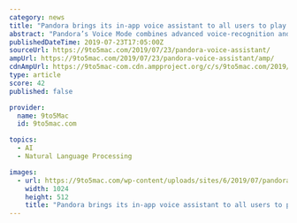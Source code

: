 ```yaml
---
category: news
title: "Pandora brings its in-app voice assistant to all users to play music, adjust volume, thumb up songs, more"
abstract: "Pandora’s Voice Mode combines advanced voice-recognition and Natural Language Processing tech with Pandora’s Music Genome Project personalization technology (the most sophisticated taxonomy of ..."
publishedDateTime: 2019-07-23T17:05:00Z
sourceUrl: https://9to5mac.com/2019/07/23/pandora-voice-assistant/
ampUrl: https://9to5mac.com/2019/07/23/pandora-voice-assistant/amp/
cdnAmpUrl: https://9to5mac-com.cdn.ampproject.org/c/s/9to5mac.com/2019/07/23/pandora-voice-assistant/amp/
type: article
score: 42
published: false

provider:
  name: 9to5Mac
  id: 9to5mac.com

topics:
  - AI
  - Natural Language Processing

images:
  - url: https://9to5mac.com/wp-content/uploads/sites/6/2019/07/pandora-in-app-voice-assistant.jpeg?resize=1024,512
    width: 1024
    height: 512
    title: "Pandora brings its in-app voice assistant to all users to play music, adjust volume, thumb up songs, more"
---
```

